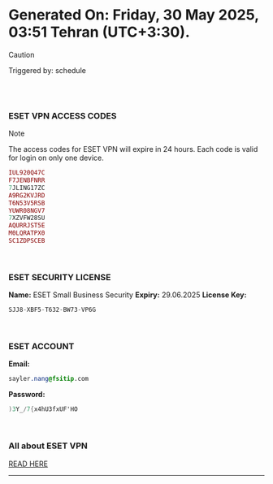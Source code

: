 # Generated On: Friday, 30 May 2025, 03:51 Tehran (UTC+3:30).

> [!CAUTION]
> Triggered by: schedule

<br><br>

### ESET VPN ACCESS CODES

> [!NOTE]
> The access codes for ESET VPN will expire in 24 hours.
> Each code is valid for login on only one device.

```ruby
IUL920Q47C
F7JENBFNRR
7JLING17ZC
A9RG2KVJRD
T6N53V5RSB
YUWR08NGV7
7XZVFW28SU
AQURRJST5E
M0LQRATPX0
SC1ZDPSCEB
```

<br>

### ESET SECURITY LICENSE

**Name:** ESET Small Business Security
**Expiry:** 29.06.2025
**License Key:**

```POV-Ray SDL
SJJ8-XBF5-T632-BW73-VP6G
```

<br>

### ESET ACCOUNT

**Email:**

```CSS
sayler.nang@fsitip.com
```

**Password:**

```POV-Ray SDL
)3Y_/7{x4hU3fxUF'HO
```

<br>

### All about ESET VPN

[READ HERE](https://t.me/F_NiREvil/2113)

---

<br><br>

